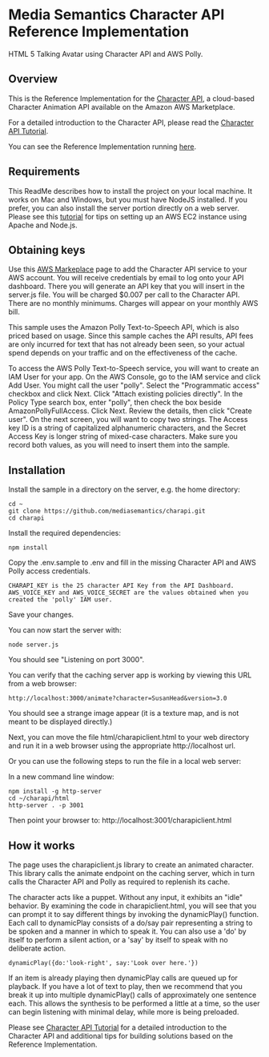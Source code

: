 # Media Semantics Character API Reference Implementation
HTML 5 Talking Avatar using Character API and AWS Polly.

## Overview
This is the Reference Implementation for the [Character API](https://aws.amazon.com/marketplace/pp/B06ZY1VBFZ), a cloud-based Character Animation API available on the Amazon AWS Marketplace.

For a detailed introduction to the Character API, please read the [Character API Tutorial](https://www.mediasemantics.com/apitutorial.html). 

You can see the Reference Implementation running [here](https://mediasemantics.com/charapiclient.html). 

## Requirements
This ReadMe describes how to install the project on your local machine. It works on Mac and Windows, but you must have NodeJS installed.
If you prefer, you can also install the server portion directly on a web server. Please see this [tutorial](https://www.mediasemantics.com/apitutorial2.html) for tips on setting up an AWS EC2 instance using Apache and Node.js.

## Obtaining keys
Use this [AWS Markeplace](https://aws.amazon.com/marketplace/pp/B06ZY1VBFZ) page to add the
Character API service to your AWS account. You will receive credentials by email to log onto your API dashboard. There you will generate an API key that you will insert in the server.js file. You will be charged $0.007 per call to the Character API. There are no monthly minimums. 
Charges will appear on your monthly AWS bill. 

This sample uses the Amazon Polly Text-to-Speech API, which is also priced based on usage. 
Since this sample caches the API results, API fees are only incurred for text that has not already been seen, so your actual spend depends on your traffic and on the effectiveness of the cache.

To access the AWS Polly Text-to-Speech service, you will want to create an IAM User for your app. On the AWS Console, go to the IAM service and click Add User. You might call the user "polly".
Select the "Programmatic access" checkbox and click Next. Click "Attach existing policies directly". In the Policy Type search box, enter "polly", then check the box beside AmazonPollyFullAccess. Click Next.
Review the details, then click "Create user". On the next screen, you will want to copy two strings. The Access key ID is a string of capitalized alphanumeric characters, and the Secret Access Key is longer string
of mixed-case characters. Make sure you record both values, as you will need to insert them into the sample.

## Installation
Install the sample in a directory on the server, e.g. the home directory:
```
cd ~  
git clone https://github.com/mediasemantics/charapi.git  
cd charapi
```

Install the required dependencies:
```
npm install
```

Copy the .env.sample to .env and fill in the missing Character API and AWS Polly access credentials.

```
CHARAPI_KEY is the 25 character API Key from the API Dashboard.
AWS_VOICE_KEY and AWS_VOICE_SECRET are the values obtained when you created the 'polly' IAM user.
```
Save your changes.


You can now start the server with:
```
node server.js
```
You should see "Listening on port 3000".

You can verify that the caching server app is working by viewing this URL from a web browser:
```
http://localhost:3000/animate?character=SusanHead&version=3.0
```
You should see a strange image appear (it is a texture map, and is not meant to be displayed directly.)

Next, you can move the file html/charapiclient.html to your web directory and run it in a web browser using the appropriate http://localhost url. 

Or you can use the following steps to run the file in a local web server:

In a new command line window:
```
npm install -g http-server
cd ~/charapi/html
http-server . -p 3001
```
Then point your browser to: http://localhost:3001/charapiclient.html



## How it works

The page uses the charapiclient.js library to create an animated character. This library calls the animate endpoint on the caching server,
which in turn calls the Character API and Polly as required to replenish its cache.

The character acts like a puppet. Without any input, it exhibits an "idle" behavior. 
By examining the code in charapiclient.html, you will see that you can prompt it to say different things by invoking the dynamicPlay() function.
Each call to dynamicPlay consists of a do/say pair representing a string to be spoken and a manner in which to speak it. You can also use 
a 'do' by itself to perform a silent action, or a 'say' by itself to speak with no deliberate action.

```
dynamicPlay({do:'look-right', say:'Look over here.'})
```

If an item is already playing then dynamicPlay calls are queued up for playback. If you have a lot of text to play, then we recommend that you break it up into multiple 
dynamicPlay() calls of approximately one sentence each. This allows the synthesis to be performed a little at a time, so the user can 
begin listening with minimal delay, while more is being preloaded.

Please see [Character API Tutorial](https://www.mediasemantics.com/apitutorial.html) for a detailed introduction to the Character API and additional tips 
for building solutions based on the Reference Implementation.





